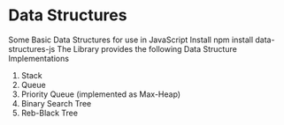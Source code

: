 <h1>Data Structures</h1>
Some Basic Data Structures for use in JavaScript
Install
npm install data-structures-js
The Library provides the following Data Structure Implementations
<ol>
<li>Stack</li>
<li>Queue</li>
<li>Priority Queue (implemented as Max-Heap)</li>
<li>Binary Search Tree</li>
<li>Reb-Black Tree</li>
</ol>